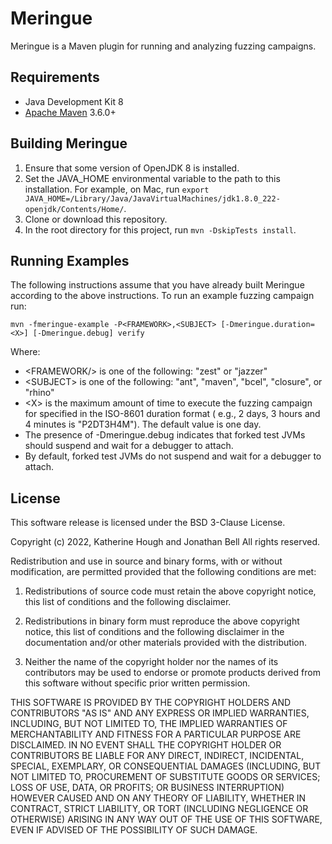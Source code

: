 # Meringue

Meringue is a Maven plugin for running and analyzing fuzzing campaigns.

## Requirements

* Java Development Kit 8
* [Apache Maven](https://maven.apache.org/) 3.6.0+

## Building Meringue

1. Ensure that some version of OpenJDK 8 is installed.
2. Set the JAVA_HOME environmental variable to the path to this installation. For example, on Mac,
   run `export JAVA_HOME=/Library/Java/JavaVirtualMachines/jdk1.8.0_222-openjdk/Contents/Home/`.
3. Clone or download this repository.
4. In the root directory for this project, run `mvn -DskipTests install`.

## Running Examples

The following instructions assume that you have already built Meringue according to the above instructions. To run an
example fuzzing campaign run:

```
mvn -fmeringue-example -P<FRAMEWORK>,<SUBJECT> [-Dmeringue.duration=<X>] [-Dmeringue.debug] verify
```

Where:

* \<FRAMEWORK/> is one of the following: "zest" or "jazzer"
* \<SUBJECT\> is one of the following: "ant", "maven", "bcel", "closure", or "rhino"
* \<X\> is the maximum amount of time to execute the fuzzing campaign for specified in the ISO-8601 duration format (
  e.g., 2 days, 3 hours and 4 minutes is "P2DT3H4M"). The default value is one day.
* The presence of -Dmeringue.debug indicates that forked test JVMs should suspend and wait for a debugger to attach.
* By default, forked test JVMs do not suspend and wait for a debugger to attach.

## License

This software release is licensed under the BSD 3-Clause License.

Copyright (c) 2022, Katherine Hough and Jonathan Bell All rights reserved.

Redistribution and use in source and binary forms, with or without modification, are permitted provided that the
following conditions are met:

1. Redistributions of source code must retain the above copyright notice, this list of conditions and the following
   disclaimer.

2. Redistributions in binary form must reproduce the above copyright notice, this list of conditions and the following
   disclaimer in the documentation and/or other materials provided with the distribution.

3. Neither the name of the copyright holder nor the names of its contributors may be used to endorse or promote products
   derived from this software without specific prior written permission.

THIS SOFTWARE IS PROVIDED BY THE COPYRIGHT HOLDERS AND CONTRIBUTORS "AS IS"
AND ANY EXPRESS OR IMPLIED WARRANTIES, INCLUDING, BUT NOT LIMITED TO, THE IMPLIED WARRANTIES OF MERCHANTABILITY AND
FITNESS FOR A PARTICULAR PURPOSE ARE DISCLAIMED. IN NO EVENT SHALL THE COPYRIGHT HOLDER OR CONTRIBUTORS BE LIABLE FOR
ANY DIRECT, INDIRECT, INCIDENTAL, SPECIAL, EXEMPLARY, OR CONSEQUENTIAL DAMAGES (INCLUDING, BUT NOT LIMITED TO,
PROCUREMENT OF SUBSTITUTE GOODS OR SERVICES; LOSS OF USE, DATA, OR PROFITS; OR BUSINESS INTERRUPTION) HOWEVER CAUSED AND
ON ANY THEORY OF LIABILITY, WHETHER IN CONTRACT, STRICT LIABILITY, OR TORT (INCLUDING NEGLIGENCE OR OTHERWISE) ARISING
IN ANY WAY OUT OF THE USE OF THIS SOFTWARE, EVEN IF ADVISED OF THE POSSIBILITY OF SUCH DAMAGE.
